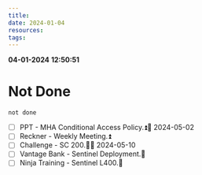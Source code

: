 ```yaml
---
title: 
date: 2024-01-04
resources: 
tags:
---
```


**04-01-2024**
**12:50:51**
# Not Done

```tasks
not done
```

- [ ] PPT - MHA Conditional Access Policy.⏫📅 2024-05-02
- [ ] Reckner - Weekly Meeting.⏫
- [ ] Challenge - SC 200.🔼📅 2024-05-10 
- [ ] Vantage Bank - Sentinel Deployment.🔼 
- [ ] Ninja Training - Sentinel L400.🔼